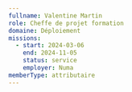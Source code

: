 ```yaml
---
fullname: Valentine Martin
role: Cheffe de projet formation
domaine: Déploiement
missions:
  - start: 2024-03-06
    end: 2024-11-05
    status: service
    employer: Numa
memberType: attributaire
---
```


